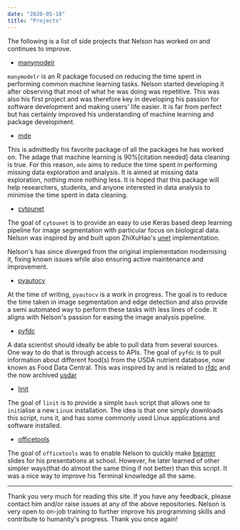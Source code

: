 ```yaml
---
date: "2020-05-18"
title: "Projects"
---
```


The following is a list of side projects that Nelson has worked on and continues to improve.

* [manymodelr](https://nelson-gon.github.io/manymodelr)

`manymodelr` is an R package focused on reducing the time spent in performing common machine learning tasks. Nelson started developing it after observing that most of what he was doing was repetitive. This was also his first project and was therefore key in developing his passion for software development and making users' life easier. It is far from perfect but has certainly improved his understanding of machine learning and package development.


* [mde](https://nelson-gon.github.io/mde)

This is admittedly his favorite package of all the packages he has worked on. The adage that machine learning is 90%[citation needed] data cleaning is true. For this reason, `mde` aims to reduce the time spent in performing missing data exploration and analysis. It is aimed at missing data exploration, nothing more nothing less. It is hoped that this package will help researchers, students, and anyone interested in data analysis to minimise the time spent in data cleaning. 


* [cytounet](https://nelson-gon.github.io/cytounet)

The goal of `cytounet` is to provide an easy to use Keras based deep learning pipeline for image segmentation with particular focus on biological data. Nelson was inspired by and built upon ZhiXuHao's [unet](https://github.com/zhixuhao/unet) implementation. 

Nelson's has since diverged from the original implementation modernising it, fixing known issues while also ensuring active maintenance and improvement.  


* [pyautocv](https://nelson-gon.github.io/pyautocv)

At the time of writing, `pyautocv` is a work in progress. The goal is to reduce the time taken in image segmentation and edge detection and also provide a semi automated way to perform these tasks with less lines of code. It aligns with Nelson's passion for easing the image analysis pipeline. 



* [pyfdc](https://nelson-gon.github.io/pyfdc)

A data scientist should ideally be able to pull data from several sources. One way to do that is through access to APIs. The goal of `pyfdc` is to pull information about different food(s) from the USDA nutrient database, now known as Food Data Central. This was inspired by and is related to [rfdc](https://github.com/Nelson-Gon/rfdc) and the now archived [usdar](https://github.com/Nelson-Gon/usdar)

* [linit](https://github.com/Nelson-Gon/linit)

The goal of `linit` is to provide a simple `bash` script that allows one to `init`ialise a new `Lin`ux installation. The idea is that one simply downloads this script, runs it, and has some commonly used Linux applications and software installed.

* [officetools](https://github.com/Nelson-Gon/officetools)

The goal of `officetools` was to enable Nelson to quickly make [beamer](https://en.wikipedia.org/wiki/Beamer_(LaTeX)) slides for his presentations at school. However, he later learned of other simpler ways(that do almost the same thing if not better) than this script. It was a nice way to improve his Terminal knowledge all the same.



---

Thank you very much for reading this site. If you have any feedback, please contact him and/or raise issues at any of the above repositories. Nelson is very open to on-job training to further improve his programming skills and contribute to humanity's progress. Thank you once again!
